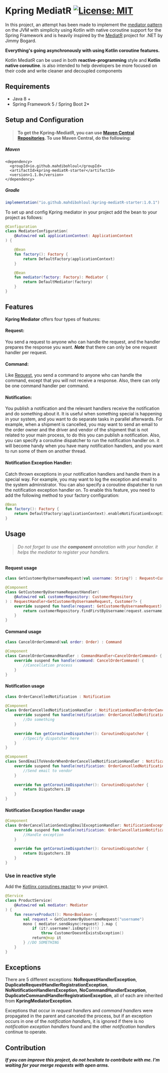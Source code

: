 # Kpring MediatR [![License: MIT](https://img.shields.io/badge/License-MIT-yellow.svg)](https://opensource.org/licenses/MIT)

In this project, an attempt has been made to implement
the [mediator pattern](https://en.wikipedia.org/wiki/Mediator_pattern#:~:text=In%20software%20engineering%2C%20the%20mediator,a%20set%20of%20objects%20interact.&text=Objects%20no%20longer%20communicate%20directly,communicating%20objects%2C%20thereby%20reducing%20coupling.)
on the JVM with simplicity using Kotlin with native coroutine support for the Spring Framework and is heavily inspired
by the [MediatR](https://github.com/jbogard/MediatR) project for .NET by Jimmy Bogard.

**Everything's going asynchronously with using Kotlin coroutine features.**

Kotlin MediatR can be used in both **reactive-programming** style and **Kotlin native coroutine**. is also intended to
help developers be more focused on their code and write cleaner and decoupled components

## Requirements

* Java 8 +
* Spring Framework 5 / Spring Boot 2*

## Setup and Configuration

> #### To get the Kpring-MediatR, you can use [Maven Central Repositories](https://search.maven.org/artifact/io.github.mahdibohloul/kpring-mediatR-starter). To use Maven Central, do the following:

##### Maven
```maven
<dependency>
  <groupId>io.github.mahdibohloul</groupId>
  <artifactId>kpring-mediatR-starter</artifactId>
  <version>1.1.0</version>
</dependency>
```
##### Gradle
```gradle
implementation("io.github.mahdibohloul:kpring-mediatR-starter:1.0.1")
```

To set up and config Kpring mediator in your project add the bean to your project as follows:

```kotlin
@Configuration
class MediatorConfiguration(
    @Autowired val applicationContext: ApplicationContext
) {

    @Bean
    fun factory(): Factory {
        return DefaultFactory(applicationContext)
    }

    @Bean
    fun mediator(factory: Factory): Mediator {
        return DefaultMediator(factory)
    }
}
```

## Features

**Kpring Mediator** offers four types of features:

#### Request:

You send a request to anyone who can handle the request, and the handler prepares the response you want.
***Note*** that there can only be one request handler per request.

#### Command:

Like [Request](#Request:), you send a command to anyone who can handle the command, except that you will not receive a response. Also, there can only be one command handler per command.

#### Notification:

You publish a notification and the relevant handlers receive the notification and do something about it. It is useful when something special is happening in your system, and you want to do separate tasks in parallel afterwards. For example, when a shipment is cancelled, you may want to send an email to the order owner and the driver and vendor of the shipment that is not related to your main process, to do this you can publish a notification.
Also, you can specify a coroutine dispatcher to run the notification handler on. it will become handy when you have many notification handlers, and you want to run some of them on another thread.

#### Notification Exception Handler:

Catch thrown exceptions in your notification handlers and handle them in a special way. For example, you may want to log the exception and email to the system administrator.
You can also specify a coroutine dispatcher to run the notification exception handler on.
To enable this feature, you need to add the following method to your factory configuration:
```kotlin
@Bean
fun factory(): Factory {
    return DefaultFactory(applicationContext).enableNotificationExceptionHandling()
}
```

## Usage

> ###### Do not forget to use the **component** annotation with your handler. it helps the mediator to register your handlers.

#### Request usage

```kotlin
class GetCustomerByUsernameRequest(val username: String?) : Request<Customer?>
```

```kotlin
@Component
class GetCustomerByUsernameRequestHandler(
    @Autowired val customerRepository: CustomerRepository
) : RequestHandler<GetCustomerByUsernameRequest, Customer?> {
    override suspend fun handle(request: GetCustomerByUsernameRequest): Customer? {
        return customerRepository.findFirstByUsername(request.username).awaitFirstOrNull()
    }
}
```

#### Command usage

```kotlin
class CancelOrderCommand(val order: Order) : Command
```

```kotlin
@Component
class CancelOrderCommandHandler : CommandHandler<CancelOrderCommand> {
    override suspend fun handle(command: CancelOrderCommand) {
        //Cancellation process
    }
}
```

#### Notification usage

```kotlin
class OrderCancelledNotification : Notification
```

```kotlin
@Component
class OrderCancelledNotificationHandler : NotificationHandler<OrderCancelledNotification> {
    override suspend fun handle(notification: OrderCancelledNotification) {
        //Do something
    }
    
    override fun getCoroutineDispatcher(): CoroutineDispatcher {
        //Specify dispatcher here
    }
}

@Component
class SendEmailToVendorWhenOrderCancelledNotificationHandler : NotificationHandler<OrderCancelledNotification> {
    override suspend fun handle(notification: OrderCancelledNotification) {
        //Send email to vendor
    }
    
    override fun getCoroutineDispatcher(): CoroutineDispatcher {
        return Dispatchers.IO
    }
}
```

#### Notification Exception Handler usage
```kotlin
@Component
class OrderCancellationSendingEmailExceptionHandler: NotificationExceptionHandler<OrderCancellationNotification, EmailServiceException> {
    override suspend fun handle(notification: OrderCancellationNotification, exception: EmailServiceException) {
        //Handle exception
    }
    
    override fun getCoroutineDispatcher(): CoroutineDispatcher {
        return Dispatchers.IO
    }
}
```

### Use in reactive style

Add the [Kotlinx coroutines reactor](https://kotlin.github.io/kotlinx.coroutines/kotlinx-coroutines-reactor/index.html) to your project.

```kotlin
@Service
class ProductService(
    @Autowired val mediator: Mediator
) {
    fun reserveProduct(): Mono<Boolean> {
        val request = GetCustomerByUsernameRequest("username")
        mono { mediator.sendAsync(request) }.map {
            if (it?.username?.isEmpty()!!)
                throw CustomerDoesntExistsException()
            return@map it
        } //DO SOMETHING
    }
}
```

## Exceptions

There are 5 different exceptions: **NoRequestHandlerException**, **DuplicateRequestHandlerRegistrationException**, **NoNotificationHandlersException**, **NoCommandHandlerException**, **DuplicateCommandHandlerRegistrationException**, all of each are inherited from **KpringMediatorException**.

Exceptions that occur in *request handler*s and *command handler*s were propagated in the parent and canceled the process, but if an exception occurs in one of the *notification handler*s, it is ignored if there is no *notification exception handler*s found and the other *notification handler*s continue to operate.

## Contribution
***If you can improve this project, do not hesitate to contribute with me. I'm waiting for your merge requests with open arms.***

